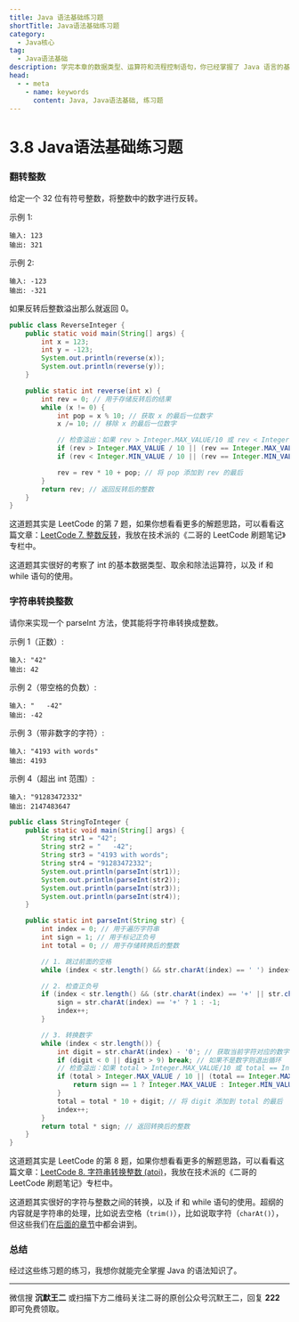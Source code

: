 ```yaml
---
title: Java 语法基础练习题
shortTitle: Java语法基础练习题
category:
  - Java核心
tag:
  - Java语法基础
description: 学完本章的数据类型、运算符和流程控制语句，你已经掌握了 Java 语言的基础知识，现在就通过练习题来检验一下吧！
head:
  - - meta
    - name: keywords
      content: Java, Java语法基础, 练习题
---
```


# 3.8 Java语法基础练习题

### 翻转整数

给定一个 32 位有符号整数，将整数中的数字进行反转。

示例 1:

```
输入: 123
输出: 321
```

示例 2:

```
输入: -123
输出: -321
```

如果反转后整数溢出那么就返回 0。

```java
public class ReverseInteger {
    public static void main(String[] args) {
        int x = 123;
        int y = -123;
        System.out.println(reverse(x));
        System.out.println(reverse(y));
    }

    public static int reverse(int x) {
        int rev = 0; // 用于存储反转后的结果
		while (x != 0) {
			int pop = x % 10; // 获取 x 的最后一位数字
			x /= 10; // 移除 x 的最后一位数字

			// 检查溢出：如果 rev > Integer.MAX_VALUE/10 或 rev < Integer.MIN_VALUE/10，则会溢出
			if (rev > Integer.MAX_VALUE / 10 || (rev == Integer.MAX_VALUE / 10 && pop > Integer.MAX_VALUE % 10)) return 0;
			if (rev < Integer.MIN_VALUE / 10 || (rev == Integer.MIN_VALUE / 10 && pop < Integer.MIN_VALUE % 10)) return 0;

			rev = rev * 10 + pop; // 将 pop 添加到 rev 的最后
		}
		return rev; // 返回反转后的整数
    }
}
```

这道题其实是 LeetCode 的第 7 题，如果你想看看更多的解题思路，可以看看这篇文章：[LeetCode 7. 整数反转](https://paicoding.com/column/7/7)，我放在技术派的《二哥的 LeetCode 刷题笔记》专栏中。

这道题其实很好的考察了 int 的基本数据类型、取余和除法运算符，以及 if 和 while 语句的使用。

### 字符串转换整数

请你来实现一个 parseInt 方法，使其能将字符串转换成整数。

示例 1（正数）:

```
输入: "42"
输出: 42
```

示例 2（带空格的负数）:

```
输入: "   -42"
输出: -42
```

示例 3（带非数字的字符）:

```
输入: "4193 with words"
输出: 4193
```

示例 4（超出 int 范围）:

```
输入: "91283472332"
输出: 2147483647
```

```java
public class StringToInteger {
    public static void main(String[] args) {
        String str1 = "42";
        String str2 = "   -42";
        String str3 = "4193 with words";
        String str4 = "91283472332";
        System.out.println(parseInt(str1));
        System.out.println(parseInt(str2));
        System.out.println(parseInt(str3));
        System.out.println(parseInt(str4));
    }

    public static int parseInt(String str) {
        int index = 0; // 用于遍历字符串
        int sign = 1; // 用于标记正负号
        int total = 0; // 用于存储转换后的整数

        // 1. 跳过前面的空格
        while (index < str.length() && str.charAt(index) == ' ') index++;

        // 2. 检查正负号
        if (index < str.length() && (str.charAt(index) == '+' || str.charAt(index) == '-')) {
            sign = str.charAt(index) == '+' ? 1 : -1;
            index++;
        }

        // 3. 转换数字
        while (index < str.length()) {
            int digit = str.charAt(index) - '0'; // 获取当前字符对应的数字
            if (digit < 0 || digit > 9) break; // 如果不是数字则退出循环
            // 检查溢出：如果 total > Integer.MAX_VALUE/10 或 total == Integer.MAX_VALUE/10 且 digit > Integer.MAX_VALUE%10，则会溢出
            if (total > Integer.MAX_VALUE / 10 || (total == Integer.MAX_VALUE / 10 && digit > Integer.MAX_VALUE % 10)) {
                return sign == 1 ? Integer.MAX_VALUE : Integer.MIN_VALUE;
            }
            total = total * 10 + digit; // 将 digit 添加到 total 的最后
            index++;
        }
        return total * sign; // 返回转换后的整数
    }
}
```

这道题其实是 LeetCode 的第 8 题，如果你想看看更多的解题思路，可以看看这篇文章：[LeetCode 8. 字符串转换整数 (atoi)](https://paicoding.com/column/7/8)，我放在技术派的《二哥的 LeetCode 刷题笔记》专栏中。

这道题其实很好的字符与整数之间的转换，以及 if 和 while 语句的使用。超纲的内容就是字符串的处理，比如说去空格（`trim()`），比如说取字符（`charAt()`），但这些我们在[后面的章节](https://javabetter.cn/string/string-source.html)中都会讲到。

### 总结

经过这些练习题的练习，我想你就能完全掌握 Java 的语法知识了。


----



微信搜 **沉默王二** 或扫描下方二维码关注二哥的原创公众号沉默王二，回复 **222** 即可免费领取。

